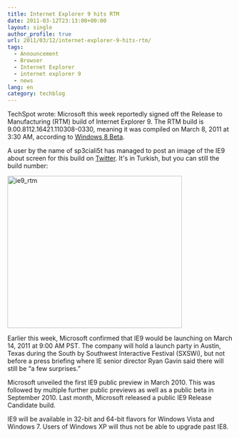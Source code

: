 ```yaml
---
title: Internet Explorer 9 hits RTM
date: 2011-03-12T23:13:00+00:00
layout: single
author_profile: true
url: 2011/03/12/internet-explorer-9-hits-rtm/
tags:
  - Announcement
  - Browser
  - Internet Explorer
  - internet explorer 9
  - news
lang: en
category: techblog
---
```

TechSpot wrote: Microsoft this week reportedly signed off the Release to Manufacturing (RTM) build of Internet Explorer 9. The RTM build is 9.00.8112.16421.110308-0330, meaning it was compiled on March 8, 2011 at 3:30 AM, according to [Windows 8 Beta](http://windows8beta.com/2011/03/internet-explorer-9-rtw-build-9-00-8112-16421-110308-0330-compiled). 

A user by the name of sp3ciali5t has managed to post an image of the IE9 about screen for this build on [Twitter](http://twitter.com/#!/sp3ciali5t/status/45587083791831041). It's in Turkish, but you can still the build number:

[<img title="ie9_rtm" border="0" alt="ie9_rtm" src="http://lh3.ggpht.com/_vaUVXcmC3OI/TXv3HsLJdPI/AAAAAAAADrM/u5l5NrQwiQ0/ie9_rtm_thumb%5B3%5D.jpg?imgmax=800" width="391" height="341" />](http://lh3.ggpht.com/_vaUVXcmC3OI/TXv3EtttLpI/AAAAAAAADrI/pVCSI1ZB1_U/s1600-h/ie9_rtm%5B5%5D.jpg)

Earlier this week, Microsoft confirmed that IE9 would be launching on March 14, 2011 at 9:00 AM PST. The company will hold a launch party in Austin, Texas during the South by Southwest Interactive Festival (SXSWi), but not before a press briefing where IE senior director Ryan Gavin said there will still be &#8220;a few surprises.&#8221;

Microsoft unveiled the first IE9 public preview in March 2010. This was followed by multiple further public previews as well as a public beta in September 2010. Last month, Microsoft released a public IE9 Release Candidate build.

IE9 will be available in 32-bit and 64-bit flavors for Windows Vista and Windows 7. Users of Windows XP will thus not be able to upgrade past IE8.